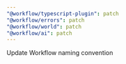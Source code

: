 ```yaml
---
"@workflow/typescript-plugin": patch
"@workflow/errors": patch
"@workflow/world": patch
"@workflow/ai": patch
---
```


Update Workflow naming convention
